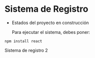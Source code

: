 <h1>Sistema de Registro</h1>

- Estados del proyecto en construcción

  Para ejecutar el sistema, debes poner:

```npm install react```

Sistema de registro 2
